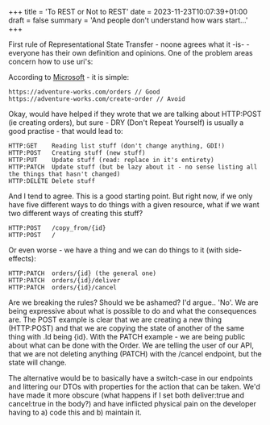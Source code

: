 +++
title = 'To REST or Not to REST'
date = 2023-11-23T10:07:39+01:00
draft = false
summary = 'And people don't understand how wars start...'
+++

First rule of Representational State Transfer - noone agrees what it -is- - everyone has their own definition and opinions. One of the problem areas concern how to use uri's:

According to [Microsoft](https://learn.microsoft.com/en-us/azure/architecture/best-practices/api-design#organize-the-api-design-around-resources) - it is simple:

    https://adventure-works.com/orders // Good
    https://adventure-works.com/create-order // Avoid

Okay, would have helped if they wrote that we are talking about HTTP:POST (ie creating orders), but sure - DRY (Don't Repeat Yourself) is usually a good practise - that would lead to:

    HTTP:GET    Reading list stuff (don't change anything, GDI!)
    HTTP:POST   Creating stuff (new stuff)
    HTTP:PUT    Update stuff (read: replace in it's entirety)
    HTTP:PATCH  Update stuff (but be lazy about it - no sense listing all the things that hasn't changed)
    HTTP:DELETE Delete stuff

And I tend to agree. This is a good starting point. But right now, if we only have five different ways to do things with a given resource, what if we want two different ways of creating this stuff?

    HTTP:POST   /copy_from/{id}
    HTTP:POST   /

Or even worse - we have a thing and we can do things to it (with side-effects):

    HTTP:PATCH  orders/{id} (the general one)
    HTTP:PATCH  orders/{id}/deliver
    HTTP:PATCH  orders/{id}/cancel

Are we breaking the rules? Should we be ashamed? I'd argue.. 'No'. We are being expressive about what is possible to do and what the consequences are. The POST example is clear that we are creating a new thing (HTTP:POST) and that we are copying the state of another of the same thing with .Id being {id}. With the PATCH example - we are being public about what can be done with the Order. We are telling the user of our API, that we are not deleting anything (PATCH) with the /cancel endpoint, but the state will change.

The alternative would be to basically have a switch-case in our endpoints and littering our DTOs with properties for the action that can be taken. We'd have made it more obscure (what happens if I set both deliver:true and cancel:true in the body?) and have inflicted physical pain on the developer having to a) code this and b) maintain it. 